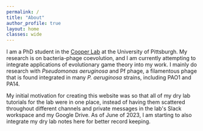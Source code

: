 ```yaml
---
permalink: /
title: "About"
author_profile: true
layout: home
classes: wide
---
```


I am a PhD student in the [Cooper Lab](http://micropopbio.org/) at the University of Pittsburgh. My research is on bacteria-phage coevolution, and I am currently attempting to integrate applications of evolutionary game theory into my work. I mainly do research with *Pseudomonas aeruginosa* and Pf phage, a filamentous phage that is found integrated in many *P. aeruginosa* strains, including PAO1 and PA14.

My initial motivation for creating this website was so that all of my dry lab tutorials for the lab were in one place, instead of having them scattered throughout different channels and private messages in the lab's Slack workspace and my Google Drive. As of June of 2023, I am starting to also integrate my dry lab notes here for better record keeping. 